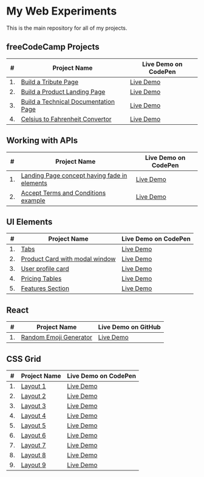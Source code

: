# My Web Experiments

This is the main repository for all of my projects.

## freeCodeCamp Projects

|  #  | Project Name                                                                                                                                                                                                           | Live Demo on CodePen                                         |
| :-: | ---------------------------------------------------------------------------------------------------------------------------------------------------------------------------------------------------------------------- | ------------------------------------------------------------ |
| 1.  | [Build a Tribute Page](https://github.com/alexandracaulea/freecodecamp-projects/tree/master/Responsive-Web-Design-Projects/Build%20a%20Tribute%20Page)                                                                 | [Live Demo](https://codepen.io/alexandracaulea/full/MWwgbEv) |
| 2.  | [Build a Product Landing Page](https://github.com/alexandracaulea/freecodecamp-projects/tree/master/Responsive-Web-Design-Projects/Build%20a%20Product%20Landing%20Page)                                               | [Live Demo](https://codepen.io/alexandracaulea/full/QWbObOQ) |
| 3.  | [Build a Technical Documentation Page](https://github.com/alexandracaulea/freecodecamp-projects/tree/master/Responsive-Web-Design-Projects/Build%20a%20Technical%20Documentation%20Page)                               | [Live Demo](https://codepen.io/alexandracaulea/full/zYGKdzZ) |
| 4.  | [Celsius to Fahrenheit Convertor](https://github.com/alexandracaulea/freecodecamp-projects/tree/master/JavaScript-Algorithms-and-Data-Structures-Projects/Basic%20Algorithm%20Scripting/convert-celsius-to-fahrenheit) | [Live Demo](https://codepen.io/alexandracaulea/full/rNVKLor) |

## Working with APIs

|  #  | Project Name                                                                                                                              | Live Demo on CodePen                                         |
| :-: | ----------------------------------------------------------------------------------------------------------------------------------------- | ------------------------------------------------------------ |
| 1.  | [Landing Page concept having fade in elements](https://github.com/alexandracaulea/intersection-observer/tree/master/1.fade-in-elements)   | [Live Demo](https://codepen.io/alexandracaulea/full/mdygyxV) |
| 2.  | [Accept Terms and Conditions example](https://github.com/alexandracaulea/intersection-observer/tree/master/2.accept-terms-and-conditions) | [Live Demo](https://codepen.io/alexandracaulea/full/VwYOPKM) |

## UI Elements

|  #  | Project Name                                                                                                       | Live Demo on CodePen                                         |
| :-: | ------------------------------------------------------------------------------------------------------------------ | ------------------------------------------------------------ |
| 1.  | [Tabs](https://github.com/alexandracaulea/ui-elements/tree/master/1.Tabs)                                          | [Live Demo](https://codepen.io/alexandracaulea/full/zYxmoop) |
| 2.  | [Product Card with modal window](https://github.com/alexandracaulea/ui-elements/tree/master/2.Card%20with%20modal) | [Live Demo](https://codepen.io/alexandracaulea/full/QWwJgdM) |
| 3.  | [User profile card](https://github.com/alexandracaulea/ui-elements/tree/master/3.User%20profile%20card)            | [Live Demo](https://codepen.io/alexandracaulea/full/wvBLyqJ) |
| 4.  | [Pricing Tables](https://github.com/alexandracaulea/ui-elements/tree/master/4.Pricing%20Tables)                    | [Live Demo](https://codepen.io/alexandracaulea/full/xxGVPYd) |
| 5.  | [Features Section](https://github.com/alexandracaulea/ui-elements/tree/master/5.Features%20section)                | [Live Demo](https://codepen.io/alexandracaulea/full/dyoOJKd) |

## React

|  #  | Project Name                                                                        | Live Demo on GitHub                                                    |
| :-: | ----------------------------------------------------------------------------------- | ---------------------------------------------------------------------- |
| 1.  | [Random Emoji Generator](https://github.com/alexandracaulea/random-emoji-generator) | [Live Demo](https://alexandracaulea.github.io/random-emoji-generator/) |

## CSS Grid

|  #  | Project Name                                                         | Live Demo on CodePen                                         |
| :-: | -------------------------------------------------------------------- | ------------------------------------------------------------ |
| 1.  | [Layout 1](https://github.com/alexandracaulea/layouts/tree/master/1) | [Live Demo](https://codepen.io/alexandracaulea/full/VwYMwRp) |
| 2.  | [Layout 2](https://github.com/alexandracaulea/layouts/tree/master/2) | [Live Demo](https://codepen.io/alexandracaulea/full/QWwmdPG) |
| 3.  | [Layout 3](https://github.com/alexandracaulea/layouts/tree/master/3) | [Live Demo](https://codepen.io/alexandracaulea/full/ZEYoGmz) |
| 4.  | [Layout 4](https://github.com/alexandracaulea/layouts/tree/master/4) | [Live Demo](https://codepen.io/alexandracaulea/full/ZEYoaPe) |
| 5.  | [Layout 5](https://github.com/alexandracaulea/layouts/tree/master/5) | [Live Demo](https://codepen.io/alexandracaulea/full/abzGrjz) |
| 6.  | [Layout 6](https://github.com/alexandracaulea/layouts/tree/master/6) | [Live Demo](https://codepen.io/alexandracaulea/full/wvBxGYr) |
| 7.  | [Layout 7](https://github.com/alexandracaulea/layouts/tree/master/7) | [Live Demo](https://codepen.io/alexandracaulea/full/JjoBwZL) |
| 8.  | [Layout 8](https://github.com/alexandracaulea/layouts/tree/master/8) | [Live Demo](https://codepen.io/alexandracaulea/full/JjoavbN) |
| 9.  | [Layout 9](https://github.com/alexandracaulea/layouts/tree/master/9) | [Live Demo](https://codepen.io/alexandracaulea/full/Exaddav) |
